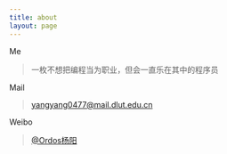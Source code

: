 ```yaml
---
title: about
layout: page
---
```


Me

> 一枚不想把编程当为职业，但会一直乐在其中的程序员


Mail 

> yangyang0477@mail.dlut.edu.cn
 
Weibo

> [@Ordos杨阳](http://weibo.com/u/1765301834/)

